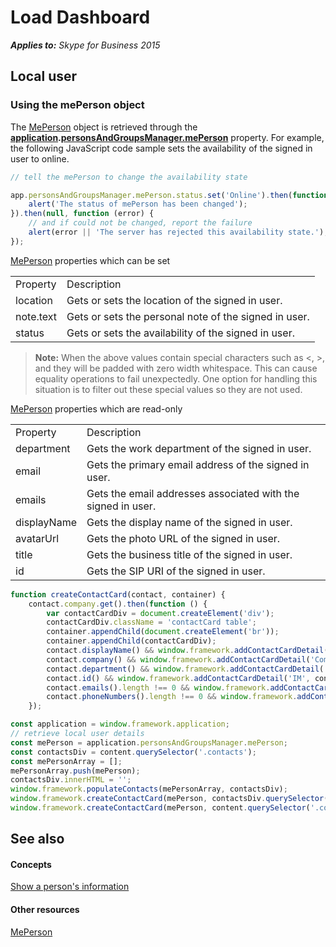 
# Load Dashboard


 _**Applies to:** Skype for Business 2015_

## Local user


### Using the mePerson object

The <a href="https://ucwa.skype.com/reference/WebSDK/interfaces/_s4b_sdk_d_.jcafe.meperson.html" target="">MePerson</a> object is retrieved through the **<a href="https://ucwa.skype.com/reference/WebSDK/interfaces/_s4b_sdk_d_.jcafe.application.html" target="">application</a>.<a href="https://ucwa.skype.com/reference/WebSDK/interfaces/_s4b_sdk_d_.jcafe.personsandgroupsmanager.html#meperson" target="">personsAndGroupsManager.mePerson</a>** property. For example, the following JavaScript code sample sets the availability of the signed in user to online.


```js
// tell the mePerson to change the availability state

app.personsAndGroupsManager.mePerson.status.set('Online').then(function () {
    alert('The status of mePerson has been changed');
}).then(null, function (error) {
    // and if could not be changed, report the failure
    alert(error || 'The server has rejected this availability state.');
});
```

<a href="https://ucwa.skype.com/reference/WebSDK/interfaces/_s4b_sdk_d_.jcafe.meperson.html" target="">MePerson</a> properties which can be set


|||
|:-----|:-----|
|Property|Description|
|location|Gets or sets the location of the signed in user.|
|note.text|Gets or sets the personal note of the signed in user.|
|status|Gets or sets the availability of the signed in user.|
>**Note:** When the above values contain special characters such as <, >, and they will be padded with zero width whitespace. This can cause equality operations to fail unexpectedly. One option for handling this situation is to filter out these special values so they are not used.

<a href="https://ucwa.skype.com/reference/WebSDK/interfaces/_s4b_sdk_d_.jcafe.meperson.html" target="">MePerson</a> properties which are read-only


|||
|:-----|:-----|
|Property|Description|
|department|Gets the work department of the signed in user.|
|email|Gets the primary email address of the signed in user.|
|emails|Gets the email addresses associated with the signed in user.|
|displayName|Gets the display name of the signed in user.|
|avatarUrl|Gets the photo URL of the signed in user.|
|title|Gets the business title of the signed in user.|
|id|Gets the SIP URI of the signed in user.|

```js
function createContactCard(contact, container) {
    contact.company.get().then(function () {
        var contactCardDiv = document.createElement('div');
        contactCardDiv.className = 'contactCard table';
        container.appendChild(document.createElement('br'));
        container.appendChild(contactCardDiv);
        contact.displayName() && window.framework.addContactCardDetail('Name', contact.displayName(), contactCardDiv);
        contact.company() && window.framework.addContactCardDetail('Company', contact.company(), contactCardDiv);
        contact.department() && window.framework.addContactCardDetail('Department', contact.department(), contactCardDiv);
        contact.id() && window.framework.addContactCardDetail('IM', contact.id(), contactCardDiv);
        contact.emails().length !== 0 && window.framework.addContactCardDetail('Email', contact.emails()[0].emailAddress(), contactCardDiv);
        contact.phoneNumbers().length !== 0 && window.framework.addContactCardDetail('Phone', contact.phoneNumbers()[0].displayString(), contactCardDiv);
    });

const application = window.framework.application;
// retrieve local user details
const mePerson = application.personsAndGroupsManager.mePerson;
const contactsDiv = content.querySelector('.contacts');
const mePersonArray = []; 
mePersonArray.push(mePerson);
contactsDiv.innerHTML = '';
window.framework.populateContacts(mePersonArray, contactsDiv);
window.framework.createContactCard(mePerson, contactsDiv.querySelector('.contact'));
window.framework.createContactCard(mePerson, content.querySelector('.contactcard'));
```

## See also


#### Concepts



<a href="//msdnstage.redmond.corp.microsoft.com/skype/websdk/docs/ptcontactscontactcard?branch=ajkher/project-shakespeare" target="">Show a person's information</a>
#### Other resources


<a href="//ucwa.skype.com/reference/WebSDK/interfaces/_s4b_sdk_d_.jcafe.meperson.html" target="">MePerson</a>
